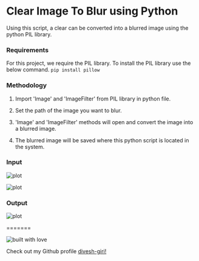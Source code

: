 # Clear Image To Blur using Python
Using this script, a clear can be converted into a blurred image using the python PIL library.

### Requirements
For this project, we require the PIL library. To install the PIL library use the below command.
``` pip install pillow ```

### Methodology
1. Import 'Image' and 'ImageFilter' from PIL library in python file.

2. Set the path of the image you want to blur.

3. 'Image' and 'ImageFilter' methods will open and convert the image into a blurred image.

4. The blurred image will be saved where this python script is located in the system.

### Input
![plot](./input.png)

![plot](./photo.jpeg)

### Output
![plot](./blurredimage.jpg)

=======

![built with love](https://forthebadge.com/images/badges/built-with-love.svg)

Check out my Github profile [divesh-giri!](https://github.com/divesh-giri)
